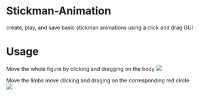 # Stickman-Animation
create, play, and save basic stickman animations using a click and drag GUI

# Usage

Move the whole figure by clicking and dragging on the body
![](https://github.com/vishal-chandra/Stickman-Animation/blob/master/Animation/res/help/bodyMove.gif)

Move the limbs move clicking and draging on the corresponding red circle
![](https://github.com/vishal-chandra/Stickman-Animation/blob/master/Animation/res/help/limbMove.gif)
